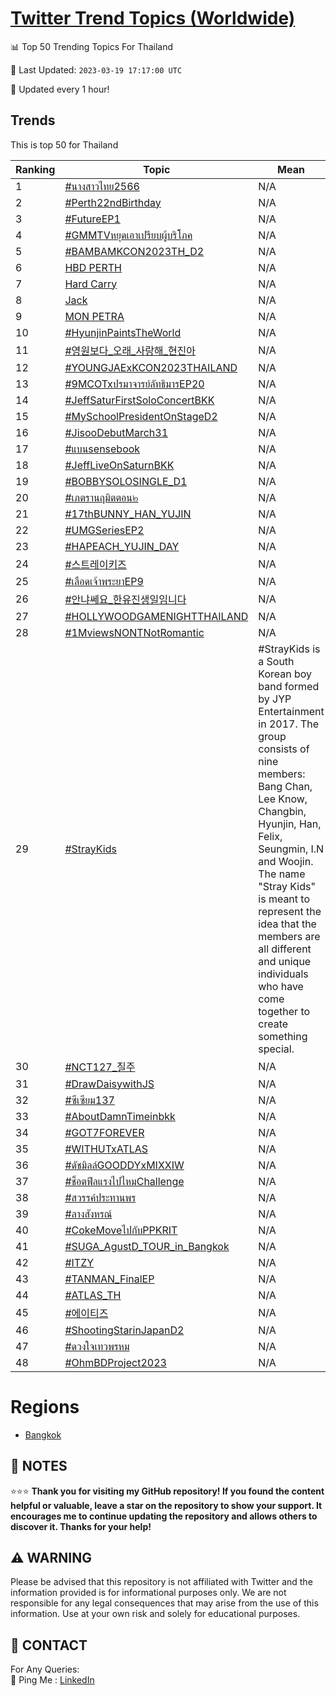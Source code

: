 [Twitter Trend Topics (Worldwide)](https://github.com/ErcinDedeoglu/Twitter-Trend-Topics)
==========


📊 Top 50 Trending Topics For Thailand

📆 Last Updated: `2023-03-19 17:17:00 UTC`

🔧 Updated every 1 hour!


## Trends

This is top 50 for Thailand

| Ranking | Topic | Mean |
| ------- | ------------ | ------------ |
| 1 | [#นางสาวไทย2566](http://twitter.com/search?q=%23%e0%b8%99%e0%b8%b2%e0%b8%87%e0%b8%aa%e0%b8%b2%e0%b8%a7%e0%b9%84%e0%b8%97%e0%b8%a22566) | N/A |
| 2 | [#Perth22ndBirthday](http://twitter.com/search?q=%23Perth22ndBirthday) | N/A |
| 3 | [#FutureEP1](http://twitter.com/search?q=%23FutureEP1) | N/A |
| 4 | [#GMMTVหยุดเอาเปรียบผู้บริโภค](http://twitter.com/search?q=%23GMMTV%e0%b8%ab%e0%b8%a2%e0%b8%b8%e0%b8%94%e0%b9%80%e0%b8%ad%e0%b8%b2%e0%b9%80%e0%b8%9b%e0%b8%a3%e0%b8%b5%e0%b8%a2%e0%b8%9a%e0%b8%9c%e0%b8%b9%e0%b9%89%e0%b8%9a%e0%b8%a3%e0%b8%b4%e0%b9%82%e0%b8%a0%e0%b8%84) | N/A |
| 5 | [#BAMBAMKCON2023TH_D2](http://twitter.com/search?q=%23BAMBAMKCON2023TH_D2) | N/A |
| 6 | [HBD PERTH](http://twitter.com/search?q=HBD+PERTH) | N/A |
| 7 | [Hard Carry](http://twitter.com/search?q=Hard+Carry) | N/A |
| 8 | [Jack](http://twitter.com/search?q=Jack) | N/A |
| 9 | [MON PETRA](http://twitter.com/search?q=MON+PETRA) | N/A |
| 10 | [#HyunjinPaintsTheWorld](http://twitter.com/search?q=%23HyunjinPaintsTheWorld) | N/A |
| 11 | [#영원보다_오래_사랑해_현진아](http://twitter.com/search?q=%23%ec%98%81%ec%9b%90%eb%b3%b4%eb%8b%a4_%ec%98%a4%eb%9e%98_%ec%82%ac%eb%9e%91%ed%95%b4_%ed%98%84%ec%a7%84%ec%95%84) | N/A |
| 12 | [#YOUNGJAExKCON2023THAILAND](http://twitter.com/search?q=%23YOUNGJAExKCON2023THAILAND) | N/A |
| 13 | [#9MCOTxปรมาจารย์ลัทธิมารEP20](http://twitter.com/search?q=%239MCOTx%e0%b8%9b%e0%b8%a3%e0%b8%a1%e0%b8%b2%e0%b8%88%e0%b8%b2%e0%b8%a3%e0%b8%a2%e0%b9%8c%e0%b8%a5%e0%b8%b1%e0%b8%97%e0%b8%98%e0%b8%b4%e0%b8%a1%e0%b8%b2%e0%b8%a3EP20) | N/A |
| 14 | [#JeffSaturFirstSoloConcertBKK](http://twitter.com/search?q=%23JeffSaturFirstSoloConcertBKK) | N/A |
| 15 | [#MySchoolPresidentOnStageD2](http://twitter.com/search?q=%23MySchoolPresidentOnStageD2) | N/A |
| 16 | [#JisooDebutMarch31](http://twitter.com/search?q=%23JisooDebutMarch31) | N/A |
| 17 | [#แบนsensebook](http://twitter.com/search?q=%23%e0%b9%81%e0%b8%9a%e0%b8%99sensebook) | N/A |
| 18 | [#JeffLiveOnSaturnBKK](http://twitter.com/search?q=%23JeffLiveOnSaturnBKK) | N/A |
| 19 | [#BOBBYSOLOSINGLE_D1](http://twitter.com/search?q=%23BOBBYSOLOSINGLE_D1) | N/A |
| 20 | [#เภตรานฤมิตตอน๒](http://twitter.com/search?q=%23%e0%b9%80%e0%b8%a0%e0%b8%95%e0%b8%a3%e0%b8%b2%e0%b8%99%e0%b8%a4%e0%b8%a1%e0%b8%b4%e0%b8%95%e0%b8%95%e0%b8%ad%e0%b8%99%e0%b9%92) | N/A |
| 21 | [#17thBUNNY_HAN_YUJIN](http://twitter.com/search?q=%2317thBUNNY_HAN_YUJIN) | N/A |
| 22 | [#UMGSeriesEP2](http://twitter.com/search?q=%23UMGSeriesEP2) | N/A |
| 23 | [#HAPEACH_YUJIN_DAY](http://twitter.com/search?q=%23HAPEACH_YUJIN_DAY) | N/A |
| 24 | [#스트레이키즈](http://twitter.com/search?q=%23%ec%8a%a4%ed%8a%b8%eb%a0%88%ec%9d%b4%ed%82%a4%ec%a6%88) | N/A |
| 25 | [#เลือดเจ้าพระยาEP9](http://twitter.com/search?q=%23%e0%b9%80%e0%b8%a5%e0%b8%b7%e0%b8%ad%e0%b8%94%e0%b9%80%e0%b8%88%e0%b9%89%e0%b8%b2%e0%b8%9e%e0%b8%a3%e0%b8%b0%e0%b8%a2%e0%b8%b2EP9) | N/A |
| 26 | [#안냐쎄요_한유진생일임니다](http://twitter.com/search?q=%23%ec%95%88%eb%83%90%ec%8e%84%ec%9a%94_%ed%95%9c%ec%9c%a0%ec%a7%84%ec%83%9d%ec%9d%bc%ec%9e%84%eb%8b%88%eb%8b%a4) | N/A |
| 27 | [#HOLLYWOODGAMENIGHTTHAILAND](http://twitter.com/search?q=%23HOLLYWOODGAMENIGHTTHAILAND) | N/A |
| 28 | [#1MviewsNONTNotRomantic](http://twitter.com/search?q=%231MviewsNONTNotRomantic) | N/A |
| 29 | [#StrayKids](http://twitter.com/search?q=%23StrayKids) | #StrayKids is a South Korean boy band formed by JYP Entertainment in 2017. The group consists of nine members: Bang Chan, Lee Know, Changbin, Hyunjin, Han, Felix, Seungmin, I.N and Woojin. The name "Stray Kids" is meant to represent the idea that the members are all different and unique individuals who have come together to create something special. |
| 30 | [#NCT127_질주](http://twitter.com/search?q=%23NCT127_%ec%a7%88%ec%a3%bc) | N/A |
| 31 | [#DrawDaisywithJS](http://twitter.com/search?q=%23DrawDaisywithJS) | N/A |
| 32 | [#ซีเซียม137](http://twitter.com/search?q=%23%e0%b8%8b%e0%b8%b5%e0%b9%80%e0%b8%8b%e0%b8%b5%e0%b8%a2%e0%b8%a1137) | N/A |
| 33 | [#AboutDamnTimeinbkk](http://twitter.com/search?q=%23AboutDamnTimeinbkk) | N/A |
| 34 | [#GOT7FOREVER](http://twitter.com/search?q=%23GOT7FOREVER) | N/A |
| 35 | [#WITHUTxATLAS](http://twitter.com/search?q=%23WITHUTxATLAS) | N/A |
| 36 | [#ดัชมิลล์GOODDYxMIXXIW](http://twitter.com/search?q=%23%e0%b8%94%e0%b8%b1%e0%b8%8a%e0%b8%a1%e0%b8%b4%e0%b8%a5%e0%b8%a5%e0%b9%8cGOODDYxMIXXIW) | N/A |
| 37 | [#ช็อตฟีลแรงไปไหมChallenge](http://twitter.com/search?q=%23%e0%b8%8a%e0%b9%87%e0%b8%ad%e0%b8%95%e0%b8%9f%e0%b8%b5%e0%b8%a5%e0%b9%81%e0%b8%a3%e0%b8%87%e0%b9%84%e0%b8%9b%e0%b9%84%e0%b8%ab%e0%b8%a1Challenge) | N/A |
| 38 | [#สวรรค์ประทานพร](http://twitter.com/search?q=%23%e0%b8%aa%e0%b8%a7%e0%b8%a3%e0%b8%a3%e0%b8%84%e0%b9%8c%e0%b8%9b%e0%b8%a3%e0%b8%b0%e0%b8%97%e0%b8%b2%e0%b8%99%e0%b8%9e%e0%b8%a3) | N/A |
| 39 | [#ลางสังหรณ์](http://twitter.com/search?q=%23%e0%b8%a5%e0%b8%b2%e0%b8%87%e0%b8%aa%e0%b8%b1%e0%b8%87%e0%b8%ab%e0%b8%a3%e0%b8%93%e0%b9%8c) | N/A |
| 40 | [#CokeMoveไปกับPPKRIT](http://twitter.com/search?q=%23CokeMove%e0%b9%84%e0%b8%9b%e0%b8%81%e0%b8%b1%e0%b8%9aPPKRIT) | N/A |
| 41 | [#SUGA_AgustD_TOUR_in_Bangkok](http://twitter.com/search?q=%23SUGA_AgustD_TOUR_in_Bangkok) | N/A |
| 42 | [#ITZY](http://twitter.com/search?q=%23ITZY) | N/A |
| 43 | [#TANMAN_FinalEP](http://twitter.com/search?q=%23TANMAN_FinalEP) | N/A |
| 44 | [#ATLAS_TH](http://twitter.com/search?q=%23ATLAS_TH) | N/A |
| 45 | [#에이티즈](http://twitter.com/search?q=%23%ec%97%90%ec%9d%b4%ed%8b%b0%ec%a6%88) | N/A |
| 46 | [#ShootingStarinJapanD2](http://twitter.com/search?q=%23ShootingStarinJapanD2) | N/A |
| 47 | [#ดวงใจเทวพรหม](http://twitter.com/search?q=%23%e0%b8%94%e0%b8%a7%e0%b8%87%e0%b9%83%e0%b8%88%e0%b9%80%e0%b8%97%e0%b8%a7%e0%b8%9e%e0%b8%a3%e0%b8%ab%e0%b8%a1) | N/A |
| 48 | [#OhmBDProject2023](http://twitter.com/search?q=%23OhmBDProject2023) | N/A |



# Regions

* [Bangkok](</Thailand/Bangkok.md>)



## 📝 NOTES

⭐⭐⭐ **Thank you for visiting my GitHub repository! If you found the content helpful or valuable, leave a star on the repository to show your support. It encourages me to continue updating the repository and allows others to discover it. Thanks for your help!**


## ⚠️ WARNING

Please be advised that this repository is not affiliated with Twitter and the information provided is for informational purposes only. We are not responsible for any legal consequences that may arise from the use of this information. Use at your own risk and solely for educational purposes.


## 📨 CONTACT

 For Any Queries:  
            🏓 Ping Me : [LinkedIn](https://www.linkedin.com/in/ercindedeoglu/)

